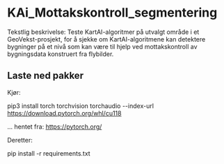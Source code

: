 # KAi_Mottakskontroll_segmentering
Tekstlig beskrivelse: Teste KartAI-algoritmer på utvalgt område i et GeoVekst-prosjekt, for å sjekke om KartAI-algoritmene kan detektere bygninger på et nivå som kan være til hjelp ved mottakskontroll av bygningsdata konstruert fra flybilder.  


## Laste ned pakker

Kjør:

pip3 install torch torchvision torchaudio --index-url https://download.pytorch.org/whl/cu118

... hentet fra: https://pytorch.org/

Deretter:

pip install -r requirements.txt